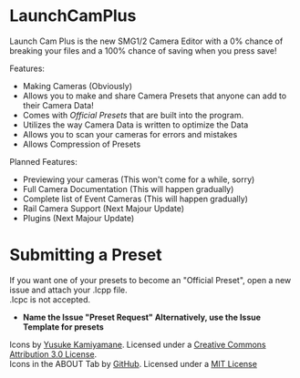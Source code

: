 # LaunchCamPlus
Launch Cam Plus is the new SMG1/2 Camera Editor with a 0% chance of breaking your files and a 100% chance of saving when you press save!

Features:
- Making Cameras (Obviously)
- Allows you to make and share Camera Presets that anyone can add to their Camera Data!
- Comes with *Official Presets* that are built into the program.
- Utilizes the way Camera Data is written to optimize the Data
- Allows you to scan your cameras for errors and mistakes
- Allows Compression of Presets

Planned Features:
- Previewing your cameras (This won't come for a while, sorry)
- Full Camera Documentation (This will happen gradually)
- Complete list of Event Cameras (This will happen gradually)
- Rail Camera Support (Next Majour Update)
- Plugins (Next Majour Update)

# Submitting a Preset
If you want one of your presets to become an "Official Preset", open a new issue and attach your .lcpp file.<br>
.lcpc is not accepted.
- **Name the Issue "Preset Request" Alternatively, use the Issue Template for presets**




Icons by [Yusuke Kamiyamane](https://p.yusukekamiyamane.com/). Licensed under a [Creative Commons Attribution 3.0 License](https://creativecommons.org/licenses/by/3.0/).<br>
Icons in the ABOUT Tab by [GitHub](https://octicons.github.com/). Licensed under a [MIT License](https://github.com/primer/octicons/blob/master/LICENSE)
